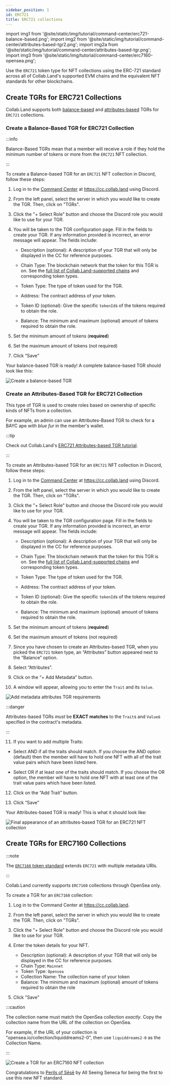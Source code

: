 ```yaml
---
sidebar_position: 1
id: ERC721
title: ERC721 collections
---
```

import img1 from '@site/static/img/tutorial/command-center/erc721-balance-based.png';
import img2 from '@site/static/img/tutorial/command-center/attributes-based-tgr2.png';
import img2a from '@site/static/img/tutorial/command-center/attributes-based-tgr.png';
import img3 from '@site/static/img/tutorial/command-center/erc7160-opensea.png';

Use the `ERC721` token type for NFT collections using the ERC-721 standard across all of Collab.Land's supported EVM chains and the equivalent NFT standards for other blockchains.

## Create TGRs for ERC721 Collections

Collab.Land supports both [balance-based](/help-docs/command-center/create-a-tgr/how-to-create-a-tgr#create-a-balance-based-tgr) and [attributes-based](/help-docs/command-center/create-a-tgr/how-to-create-a-tgr#create-a-attributes-based-tgr-nft-only) TGRs for `ERC721` collections.

### Create a Balance-Based TGR for ERC721 Collection

:::info

Balance-Based TGRs mean that a member will receive a role if they hold the minimum number of tokens or more from the `ERC721` NFT collection.

:::

To create a Balance-based TGR for an `ERC721` NFT collection in Discord, follow these steps:

1. Log in to the [Command Center](/help-docs/key-features/command-center) at https://cc.collab.land using Discord.

2. From the left panel, select the server in which you would like to create the TGR. Then, click on "TGRs".

3. Click the "+ Select Role" button and choose the Discord role you would like to use for your TGR.

4. You will be taken to the TGR configuration page. Fill in the fields to create your TGR. If any information provided is incorrect, an error message will appear. The fields include:

   - Description (optional): A description of your TGR that will only be displayed in the CC for reference purposes.

   - Chain Type: The blockchain network that the token for this TGR is on. See the [full list of Collab.Land-supported chains](/help-docs/key-features/token-gate-communities#supported-blockchains--tokens) and corresponding token types.

   - Token Type: The type of token used for the TGR.

   - Address: The contract address of your token.

   - Token ID (optional): Give the specific `tokenId`s of the tokens required to obtain the role.

   - Balance: The minimum and maximum (optional) amount of tokens required to obtain the role.

5. Set the minimum amount of tokens (**required**)

6. Set the maximum amount of tokens (not required)

7. Click “Save”

Your balance-based TGR is ready! A complete balance-based TGR should look like this:

<div class="text--center">
   <img  src={img1} alt="Create a balance-based TGR" />
</div>

### Create an Attributes-Based TGR for ERC721 Collection

This type of TGR is used to create roles based on ownership of specific kinds of NFTs from a collection.

For example, an admin can use an Attributes-Based TGR to check for a BAYC ape _with blue fur_ in the member's wallet.

:::tip

Check out Collab.Land's [ERC721 Attributes-based TGR tutorial](https://www.youtube.com/watch?v=pYhBPm7ixak&list=PLQbEq7a9kYPlvjfdJp3msChLJ7kFufyI2).

:::

To create an Attributes-based TGR for an `ERC721` NFT collection in Discord, follow these steps:

1. Log in to the [Command Center](/help-docs/key-features/command-center) at https://cc.collab.land using Discord.

2. From the left panel, select the server in which you would like to create the TGR. Then, click on "TGRs".

3. Click the "+ Select Role" button and choose the Discord role you would like to use for your TGR.

4. You will be taken to the TGR configuration page. Fill in the fields to create your TGR. If any information provided is incorrect, an error message will appear. The fields include:

   - Description (optional): A description of your TGR that will only be displayed in the CC for reference purposes.

   - Chain Type: The blockchain network that the token for this TGR is on. See the [full list of Collab.Land-supported chains](/help-docs/key-features/token-gate-communities#supported-blockchains--tokens) and corresponding token types.

   - Token Type: The type of token used for the TGR.

   - Address: The contract address of your token.

   - Token ID (optional): Give the specific `tokenId`s of the tokens required to obtain the role.

   - Balance: The minimum and maximum (optional) amount of tokens required to obtain the role.

5. Set the minimum amount of tokens (**required**)

6. Set the maximum amount of tokens (not required)

7. Since you have chosen to create an Attributes-based TGR, when you picked the `ERC721` token type, an “Attributes” button appeared next to the “Balance” option.

8. Select “Attributes”.

9. Click on the “+ Add Metadata” button.

10. A window will appear, allowing you to enter the `Trait` and its `Value`.

   <div class="text--center">
     <img  src={img2} alt="Add metadata attributes TGR requirements" />
   </div>

:::danger

Attributes-based TGRs _must_ be **EXACT matches** to the `Trait`s and `Value`s specified in the contract's metadata.

:::

11. If you want to add multiple Traits:

   - Select AND if all the traits should match. If you choose the AND option (default) then the member will have to hold one NFT with all of the trait value pairs which have been listed here.

   - Select OR if at least one of the traits should match. If you choose the OR option, the member will have to hold one NFT with at least one of the trait value pairs which have been listed.

12. Click on the “Add Trait” button.

13. Click “Save”

Your Attributes-based TGR is ready! This is what it should look like:

   <div class="text--center">
     <img  src={img2a} alt="Final appearance of an attributes-based TGR for an ERC721 NFT collection" />
   </div>

## Create TGRs for ERC7160 Collections

:::note

The [`ERC7160` token standard](https://eips.ethereum.org/EIPS/eip-7160) extends `ERC721` with multiple metadata URIs.

:::

Collab.Land currently supports `ERC7160` collections through OpenSea only.

To create a TGR for an `ERC7160` collection:

1. Log in to the Command Center at https://cc.collab.land.

2. From the left panel, select the server in which you would like to create the TGR. Then, click on "TGRs".

3. Click the "+ Select Role" button and choose the Discord role you would like to use for your TGR.

4. Enter the token details for your NFT.
   - Description (optional): A description of your TGR that will only be displayed in the CC for reference purposes.
   - Chain Type: `Mainnet`
   - Token Type: `Opensea`
   - Collection Name: The collection name of your token
   - Balance: The minimum and maximum (optional) amount of tokens required to obtain the role
5. Click "Save"

:::caution

The collection name must match the OpenSea collection _exactly_. Copy the collection name from the URL of the collection on OpenSea.

For example, if the URL of your collection is "opensea.io/collection/liquiddreams2-0", then use `liquiddreams2-0` as the Collection Name.

:::

<div class="text--center">
   <img  src={img3} alt="Create a TGR for an ERC7160 NFT collection" />
</div>

Congratulations to [Perils of Sēsē](https://www.perilsofsese.com) by All Seeing Seneca for being the first to use this new NFT standard.
